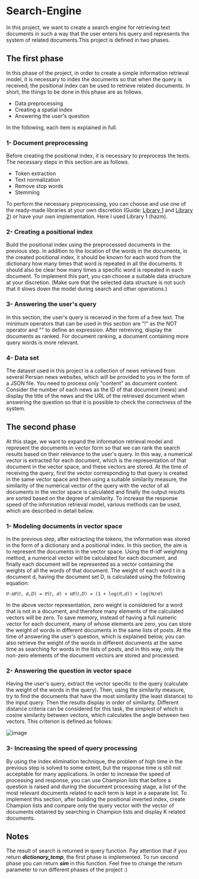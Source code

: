 # Search-Engine

In this project, we want to create a search engine for retrieving text documents in such a way that the user enters his query and represents the system of related documents.This project is defined in two phases. 

## The first phase
In this phase of the project, in order to create a simple information retrieval model, it is necessary to index the documents so that when the query is received, the positional index can be used to retrieve related documents. In short, the things to be done in this phase are as follows.
- Data preprocessing
- Creating a spatial index
- Answering the user's question

In the following, each item is explained in full.

### 1- Document preprocessing

Before creating the positional index, it is necessary to preprocess the texts. The necessary steps in this section are as follows.
- Token extraction
- Text normalization
- Remove stop words
- Stemming

To perform the necessary preprocessing, you can choose and use one of the ready-made libraries at your own discretion (Guide: [Library 1](https://github.com/ICTRC/Parsivar) and [Library 2](https://github.com/roshan-research/hazm)) or have your own implementation. Here I used Library 1 (hazm).

### 2- Creating a positional index

Build the positional index using the preprocessed documents in the previous step. In addition to the location of the words in the documents, in the created positional index, it should be known for each word from the dictionary how many times that word is repeated in all the documents. It should also be clear how many times a specific word is repeated in each document. To implement this part, you can choose a suitable data structure at your discretion. (Make sure that the selected data structure is not such that it slows down the model during search and other operations.)

### 3- Answering the user's query

In this section, the user's query is received in the form of a free text. The minimum operators that can be used in this section are "!" as the NOT operator and "" to define an expression. After retreiving, display the documents as ranked. For document ranking, a document containing more query words is more relevant.

### 4- Data set

The dataset used in this project is a collection of news retrieved from several Persian news websites, which will be provided to you in the form of a JSON file. You need to process only "content" as document content. Consider the number of each news as the ID of that document (news) and display the title of the news and the URL of the retrieved document when answering the question so that it is possible to check the correctness of the system.


## The second phase

At this stage, we want to expand the information retrieval model and represent the documents in vector form so that we can rank the search results based on their relevance to the user's query. In this way, a numerical vector is extracted for each document, which is the representation of that document in the vector space, and these vectors are stored. At the time of receiving the query, first the vector corresponding to that query is created in the same vector space and then using a suitable similarity measure, the similarity of the numerical vector of the query with the vector of all documents in the vector space is calculated and finally the output results are sorted based on the degree of similarity. To increase the response speed of the information retrieval model, various methods can be used, which are described in detail below.

### 1- Modeling documents in vector space

In the previous step, after extracting the tokens, the information was stored in the form of a dictionary and a positional index. In this section, the aim is to represent the documents in the vector space. Using the tf-idf weighting method, a numerical vector will be calculated for each document, and finally each document will be represented as a vector containing the weights of all the words of that document. The weight of each word t in a document d, having the document set D, is calculated using the following equation:
```
𝑡𝑓-𝑖𝑑𝑓(𝑡, 𝑑,𝐷) = 𝑡𝑓(𝑡, 𝑑) × 𝑖𝑑𝑓(𝑡,𝐷) = (1 + log(𝑓𝑡,𝑑)) × log(𝑁/𝑛𝑡)
```
In the above vector representation, zero weight is considered for a word that is not in a document, and therefore many elements of the calculated vectors will be zero. To save memory, instead of having a full numeric vector for each document, many of whose elements are zero, you can store the weight of words in different documents in the same lists of posts. At the time of answering the user's question, which is explained below, you can also retrieve the weight of the words in different documents at the same time as searching for words in the lists of posts, and in this way, only the non-zero elements of the document vectors are stored and processed.

### 2- Answering the question in vector space

Having the user's query, extract the vector specific to the query (calculate the weight of the words in the query). Then, using the similarity measure, try to find the documents that have the most similarity (the least distance) to the input query. Then the results display in order of similarity. Different distance criteria can be considered for this task, the simplest of which is cosine similarity between vectors, which calculates the angle between two vectors. This criterion is defined as follows:

![image](https://user-images.githubusercontent.com/72689599/218247060-00c47e84-b608-4438-a75b-8f7769ab7617.png)

### 3- Increasing the speed of query processing
By using the index elimination technique, the problem of high time in the previous step is solved to some extent, but the response time is still not acceptable for many applications. In order to increase the speed of processing and response, you can use Champion lists that before a question is raised and during the document processing stage, a list of the most relevant documents related to each term is kept in a separate list. To implement this section, after building the positional inverted index, create Champion lists and compare only the query vector with the vector of documents obtained by searching in Champion lists and display K related documents.

## Notes
The result of search is returned in query function. Pay attention that if you return ***dictionary_temp***, the first phase is implemented. To run second phase you can return ***sim*** in this function. Feel free to change the return parameter to run different phases of the project :)
